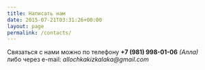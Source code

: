 ```yaml
---
title: Написать нам
date: 2015-07-21T03:31:26+00:00
layout: page
permalink: /contacts/
---
```


Связаться с нами можно по телефону __+7 (981) 998-01-06__ _(Алла)_  
либо через e-mail: _allochkakizkalaka@gmail.com_

